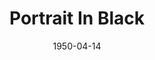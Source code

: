 ---
title: Portrait In Black
date: 1950-04-14
closing_date: 1950-04-22
layout: productions
featured_image: 
image_caption:
image_credit:
playbill: 
category: 
Theatre: Theatre Jacksonville
Venue: Little Theatre
cast:
  Blake Richie: Hobson Blackmon
  Cob O'Brien: George Durney
  Dr. Philip Graham: Lewis Magee
  Gracie McPhee: Jan Heebner
  Peter Talbot: Dick Parks
  Rupert Marlowe: Jay Harder
  Tanis Talbot: Mary Keen Thorton
  Winifred Talbot: Yvonne Peairs
crew:
  Director: Paul E. Geisenhof
  Book Holder: Bryant Simms
  Light Controls: L.J. Gift
  Make-up Assistant:
    - Jocelyn Brown
    - Cornelia Sheftall
    - Laurel Barton
    - Jewell Slappey
    - Louise Peairs
    - Toby Nussbaum
    - Richard Kaszner
  Make-up Chairman: Jane Porter
  Properties Chairman: Margaret Lafferty
  Property Assistant:
    - Sue Miller
    - Jane Roberson
  Scene construction:
    - David Salter
    - William Gibbs
    - Richard Kaszner
    - Larry Zell
    - L.J. Gift
    - Margaret Gift
    - Vivian Salter
  Scene Painting:
    - Maudie LeBrun
    - William Gibbs
    - David Salter
    - Elmo Lehman
  Set and Lighting Design: Duke LeBrun
  Stage Décor:
    - Hobson Blackmon
    - Jay Harder
  Stage Manager: Suzanne Pallister
  Theatre-front and Lobby Posters: Jim White
  Wardrobe Assistant:
    - Ann Pafford Welch
    - Polly Clendenning
    - Jewett Ashley
    - Louise Peairs
    - Karen O'Shaughnessy
    - Helen List
    - Margaret Fairweather
    - Vonnie Patton
    - Larry Zell
    - Mildred Thomas
  Wardrobe Coordinator: Madelon Geisenhof
  Wardrobe Mistress: Eula Mae Snow
orchestra:
external_links:
---